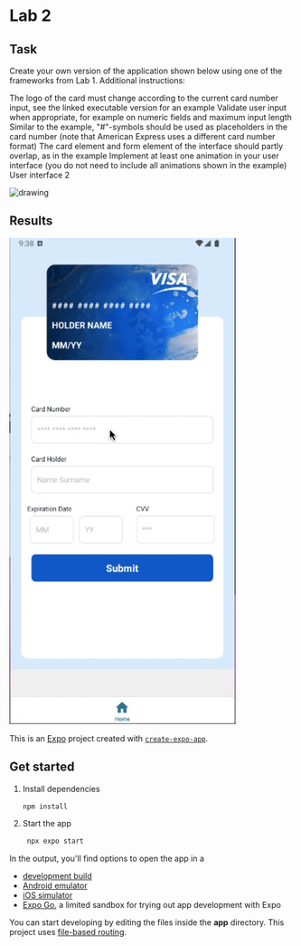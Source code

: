 # Lab 2

## Task

Create your own version of the application shown below using one of the frameworks from Lab 1.
Additional instructions:

The logo of the card must change according to the current card number input, see the linked executable version for an example
Validate user input when appropriate, for example on numeric fields and maximum input length
Similar to the example, "#"-symbols should be used as placeholders in the card number (note that American Express uses a different card number format)
The card element and form element of the interface should partly overlap, as in the example
Implement at least one animation in your user interface (you do not need to include all animations shown in the example)
User interface 2

<img src="illustrations\lab2gif.gif" alt="drawing" width="600"/>

## Results

<img src="illustrations\cc.gif" alt="drawing" width="400"/>


This is an [Expo](https://expo.dev) project created with [`create-expo-app`](https://www.npmjs.com/package/create-expo-app).

## Get started

1. Install dependencies

   ```bash
   npm install
   ```

2. Start the app

   ```bash
    npx expo start
   ```

In the output, you'll find options to open the app in a

- [development build](https://docs.expo.dev/develop/development-builds/introduction/)
- [Android emulator](https://docs.expo.dev/workflow/android-studio-emulator/)
- [iOS simulator](https://docs.expo.dev/workflow/ios-simulator/)
- [Expo Go](https://expo.dev/go), a limited sandbox for trying out app development with Expo

You can start developing by editing the files inside the **app** directory. This project uses [file-based routing](https://docs.expo.dev/router/introduction).
